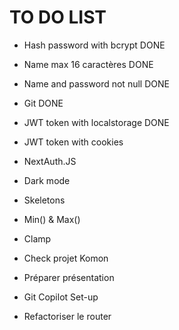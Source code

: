 # TO DO LIST
- Hash password with bcrypt DONE
- Name max 16 caractères DONE
- Name and password not null DONE
- Git DONE
- JWT token with localstorage DONE


- JWT token with cookies
- NextAuth.JS
- Dark mode
- Skeletons
- Min() & Max()
- Clamp
- Check projet Komon
- Préparer présentation
- Git Copilot Set-up
- Refactoriser le router